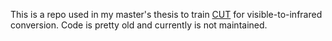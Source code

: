 This is a repo used in my master's thesis to train [CUT](https://github.com/taesungp/contrastive-unpaired-translation) for visible-to-infrared conversion.
Code is pretty old and currently is not maintained.